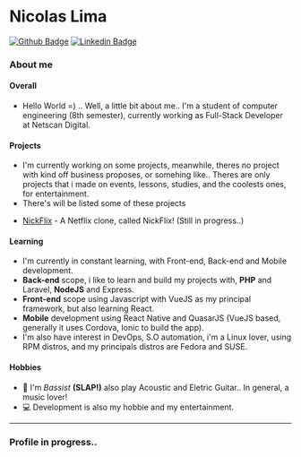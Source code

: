 # Nicolas Lima
[![Github Badge](https://img.shields.io/badge/-Github-000?style=flat-square&logo=Github&logoColor=white&link=https://github.com/nicolaslima321)](https://github.com/nicolaslima321) [![Linkedin Badge](https://img.shields.io/badge/-LinkedIn-blue?style=flat-square&logo=Linkedin&logoColor=white&link=https://www.linkedin.com/in/nicolas-lima-98a0a1131/)](https://www.linkedin.com/in/nicolas-lima-98a0a1131/)

### About me

#### Overall
* Hello World =) .. Well, a little bit about me.. I'm a student of computer engineering (8th semester), currently working as Full-Stack Developer at Netscan Digital.

#### Projects
* I'm currently working on some projects, meanwhile, theres no project with kind off business proposes, or somehing like.. Theres are only projects that i made on events, lessons, studies, and the coolests ones, for entertainment.
* There's will be listed some of these projects
- [NickFlix](https://github.com/nicolaslima321/NickFlix) - A Netflix clone, called NickFlix! (Still in progress..)

#### Learning
* I'm currently in constant learning, with Front-end, Back-end and Mobile development.
* **Back-end** scope, i like to learn and build my projects with, **PHP** and Laravel, **NodeJS** and Express.
* **Front-end** scope using Javascript with VueJS as my principal framework, but also learning React.
* **Mobile** development using React Native and QuasarJS (VueJS based, generally it uses Cordova, Ionic to build the app).
* I'm also have interest in DevOps, S.O automation, i'm a Linux lover, using RPM distros, and my principals distros are Fedora and SUSE.

#### Hobbies
* 🎸 I'm *Bassist* **(SLAP!)** also play Acoustic and Eletric Guitar.. In general, a music lover!
* 💻 Development is also my hobbie and my entertainment.

***

### Profile in progress..
<!-- * 📚 Currently i'm learning Deutsch at my free times.  -->

<!--
**nicolaslima321/nicolaslima321** is a ✨ _special_ ✨ repository because its `README.md` (this file) appears on your GitHub profile.

Here are some ideas to get you started:

- 🔭 I’m currently working on ...
- 🌱 I’m currently learning ...
- 👯 I’m looking to collaborate on ...
- 🤔 I’m looking for help with ...
- 💬 Ask me about ...
- 📫 How to reach me: ...
- 😄 Pronouns: ...
- ⚡ Fun fact: ...
-->
